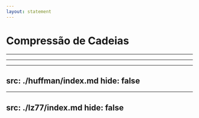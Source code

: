 ```yaml
---
layout: statement
---
```


# Compressão de Cadeias

---
---



---
src: ./huffman/index.md
hide: false
---

---
src: ./lz77/index.md
hide: false
---